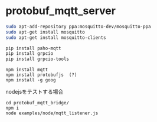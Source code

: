 # protobuf_mqtt_server


```bash
sudo apt-add-repository ppa:mosquitto-dev/mosquitto-ppa
sudo apt-get install mosquitto
sudo apt-get install mosquitto-clients
```

```bash
pip install paho-mqtt
pip install grpcio
pip install grpcio-tools
```

```
npm install mqtt
npm install protobufjs  (?)
npm install -g goog
```

nodejsをテストする場合

```
cd protobuf_mqtt_bridge/
npm i
node examples/node/mqtt_listener.js
```